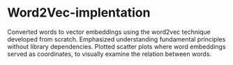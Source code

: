 # Word2Vec-implentation
Converted words to vector embeddings using the word2vec technique developed from scratch.
Emphasized understanding fundamental principles without library dependencies. 
Plotted scatter plots where word embeddings served as coordinates, to visually examine the relation between words.
